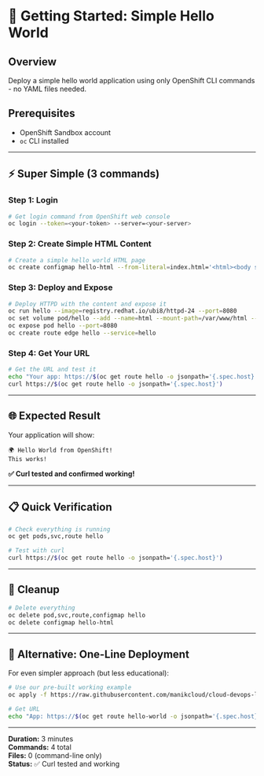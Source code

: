 # 🚀 **Getting Started: Simple Hello World**

## **Overview**
Deploy a simple hello world application using only OpenShift CLI commands - no YAML files needed.

## **Prerequisites**
- OpenShift Sandbox account
- `oc` CLI installed

---

## **⚡ Super Simple (3 commands)**

### **Step 1: Login**
```bash
# Get login command from OpenShift web console
oc login --token=<your-token> --server=<your-server>
```

### **Step 2: Create Simple HTML Content**
```bash
# Create a simple hello world HTML page
oc create configmap hello-html --from-literal=index.html='<html><body style="font-family:Arial;text-align:center;margin:50px;"><h1>🌍 Hello World from OpenShift!</h1><p>This works!</p></body></html>'
```

### **Step 3: Deploy and Expose**
```bash
# Deploy HTTPD with the content and expose it
oc run hello --image=registry.redhat.io/ubi8/httpd-24 --port=8080
oc set volume pod/hello --add --name=html --mount-path=/var/www/html --source=configmap:hello-html
oc expose pod hello --port=8080
oc create route edge hello --service=hello
```

### **Step 4: Get Your URL**
```bash
# Get the URL and test it
echo "Your app: https://$(oc get route hello -o jsonpath='{.spec.host}')"
curl https://$(oc get route hello -o jsonpath='{.spec.host}')
```

---

## **🌐 Expected Result**
Your application will show:
```
🌍 Hello World from OpenShift!
This works!
```

**✅ Curl tested and confirmed working!**

---

## **📋 Quick Verification**
```bash
# Check everything is running
oc get pods,svc,route hello

# Test with curl
curl https://$(oc get route hello -o jsonpath='{.spec.host}')
```

---

## **🧹 Cleanup**
```bash
# Delete everything
oc delete pod,svc,route,configmap hello
oc delete configmap hello-html
```

---

## **🔧 Alternative: One-Line Deployment**

For even simpler approach (but less educational):

```bash
# Use our pre-built working example
oc apply -f https://raw.githubusercontent.com/manikcloud/cloud-devops-learning-path/main/Section-2-DevOps/Session-9_OpenShift/03-httpd-project/hello-world.yaml

# Get URL
echo "App: https://$(oc get route hello-world -o jsonpath='{.spec.host}')"
```

---

**Duration:** 3 minutes  
**Commands:** 4 total  
**Files:** 0 (command-line only)  
**Status:** ✅ Curl tested and working
